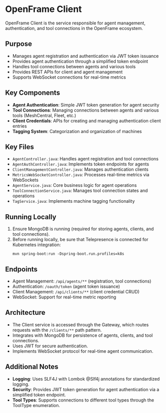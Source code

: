 # OpenFrame Client

OpenFrame Client is the service responsible for agent management, authentication, and tool connections in the OpenFrame ecosystem.

## Purpose

* Manages agent registration and authentication via JWT token issuance
* Provides agent authentication through a simplified token endpoint
* Handles tool connections between agents and various tools
* Provides REST APIs for client and agent management
* Supports WebSocket connections for real-time metrics

## Key Components

* **Agent Authentication**: Simple JWT token generation for agent security
* **Tool Connections**: Managing connections between agents and various tools (MeshCentral, Fleet, etc.)
* **Client Credentials**: APIs for creating and managing authentication client entries
* **Tagging System**: Categorization and organization of machines

## Key Files

* `AgentController.java`: Handles agent registration and tool connections
* `AgentAuthController.java`: Implements token endpoints for agents
* `ClientManagementController.java`: Manages authentication clients
* `MetricsWebSocketController.java`: Processes real-time metrics via WebSockets
* `AgentService.java`: Core business logic for agent operations
* `ToolConnectionService.java`: Manages tool connection states and operations
* `TagService.java`: Implements machine tagging functionality

## Running Locally

1. Ensure MongoDB is running (required for storing agents, clients, and tool connections).
2. Before running locally, be sure that Telepresence is connected for Kubernetes integration:
   ```
   mvn spring-boot:run -Dspring-boot.run.profiles=k8s
   ```

## Endpoints

* Agent Management: `/api/agents/**` (registration, tool connections)
* Authentication: `/oauth/token` (agent token issuance)
* Client Management: `/api/clients/**` (client credential CRUD)
* WebSocket: Support for real-time metric reporting

## Architecture

* The Client service is accessed through the Gateway, which routes requests with the `/clients/**` path pattern.
* Integrates with MongoDB for persistence of agents, clients, and tool connections.
* Uses JWT for secure authentication.
* Implements WebSocket protocol for real-time agent communication.

## Additional Notes

* **Logging**: Uses SLF4J with Lombok @Slf4j annotations for standardized logging.
* **Security**: Provides JWT token generation for agent authentication via a simplified token endpoint.
* **Tool Types**: Supports connections to different tool types through the ToolType enumeration.
